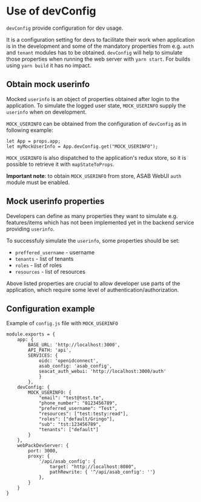 # Use of devConfig

`devConfig` provide configuration for dev usage.

It is a configuration setting for devs to facilitate their work when application is in the development and some of the mandatory properties from e.g. `auth` and `tenant` modules has to be obtained. `devConfig` will help to simulate those properties when running the web server with `yarn start`. For builds using `yarn build` it has no impact.


## Obtain mock userinfo

Mocked `userinfo` is an object of properties obtained after login to the application. To simulate the logged user state, `MOCK_USERINFO` supply the `userinfo` when on development.

`MOCK_USERINFO` can be obtained from the configuration of `devConfig` as in following example:

```
let App = props.app;
let myMockUserInfo = App.devConfig.get("MOCK_USERINFO");
```

`MOCK_USERINFO` is also dispatched to the application's redux store, so it is possible to retrieve it with `mapStateToProps`.

**Important note**: to obtain `MOCK_USERINFO` from store, ASAB WebUI `auth` module must be enabled.


## Mock userinfo properties

Developers can define as many properties they want to simulate e.g. features/items which has not been implemented yet in the backend service providing `userinfo`.

To successfuly simulate the `userinfo`, some properties should be set:

* `preffered_username` - username
* `tenants` - list of tenants
* `roles` - list of roles
* `resources` - list of resources

Above listed properties are crucial to allow developer use parts of the application, which require some level of authentication/authorization.


## Configuration example

Example of `config.js` file with `MOCK_USERINFO`

```
module.exports = {
	app: {
		BASE_URL: 'http://localhost:3000',
		API_PATH: 'api',
		SERVICES: {
			oidc: 'openidconnect',
			asab_config: 'asab_config',
			seacat_auth_webui: 'http://localhost:3000/auth'
			}
		},
	devConfig: {
		MOCK_USERINFO: {
			"email": "test@test.te",
			"phone_number": "0123456789",
			"preferred_username": "Test",
			"resources": ["test:testy:read"],
			"roles": ["default/Gringo"],
			"sub": "tst:123456789",
			"tenants": ["default"]
		}
	},
	webPackDevServer: {
		port: 3000,
		proxy: {
			'/api/asab_config': {
				target: "http://localhost:8080",
				pathRewrite: { '^/api/asab_config': ''}
			},
		}
	}
}
```
